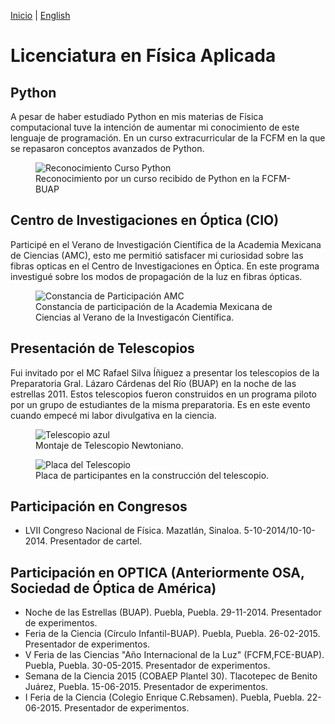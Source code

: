 [Inicio](indexesp.md) | [English](bachelor.md)
# Licenciatura en Física Aplicada
<!--
<figure>
  <img
  src="https://imgur.com/PAEuSo0.jpg"
  alt="Título de Licenciatura">
  <figcaption>Título de Licenciatura
  </figcaption>
</figure>
-->
## Python

A pesar de haber estudiado Python en mis materias de Física computacional tuve la intención de aumentar mi conocimiento de este lenguaje de programación. En un curso extracurricular de la FCFM en la que se repasaron conceptos avanzados de Python.

<figure>
  <img
  src="https://imgur.com/ZVf3MCZ.jpg"
  alt="Reconocimiento Curso Python">
  <figcaption>Reconocimiento por un curso recibido de Python en la FCFM-BUAP
  </figcaption>
</figure>

## Centro de Investigaciones en Óptica (CIO)

 Participé en el Verano de Investigación Científica de la Academia Mexicana de Ciencias (AMC), esto me permitió satisfacer mi curiosidad sobre las fibras opticas en el Centro de Investigaciones en Óptica. En este programa investigué sobre los modos de propagación de la luz en fibras ópticas.

<figure>
  <img
  src="https://imgur.com/Jk8r82A.jpg"
  alt="Constancia de Participación AMC">
  <figcaption>Constancia de participación de la Academia Mexicana de Ciencias al Verano de la Investigacón Científica.
  </figcaption>
</figure>

## Presentación de Telescopios

Fui invitado por el MC Rafael Silva Íñiguez a presentar los telescopios de la Preparatoria Gral. Lázaro Cárdenas del Río (BUAP) en la noche de las estrellas 2011. Estos telescopios fueron construidos en un programa piloto por un grupo de estudiantes de la misma preparatoria. Es en este evento cuando empecé mi labor divulgativa en la ciencia.

<figure>
  <img
  src="https://imgur.com/QHr1vyO.jpg"
  alt="Telescopio azul">
  <figcaption>Montaje de Telescopio Newtoniano.
  </figcaption>
</figure>

<figure>
  <img
  src="https://imgur.com/w8DuLCz.jpg"
  alt="Placa del Telescopio">
  <figcaption>Placa de participantes en la construcción del telescopio.
  </figcaption>
</figure>

## Participación en Congresos

- LVII Congreso Nacional de Física. Mazatlán, Sinaloa. 5-10-2014/10-10-2014. Presentador de cartel.

## Participación en OPTICA (Anteriormente OSA, Sociedad de Óptica de América)

- Noche de las Estrellas (BUAP). Puebla, Puebla. 29-11-2014. Presentador de experimentos.
- Feria de la Ciencia (Círculo Infantil-BUAP). Puebla, Puebla. 26-02-2015. Presentador de experimentos.
- V Feria de las Ciencias "Año Internacional de la Luz" (FCFM,FCE-BUAP). Puebla, Puebla. 30-05-2015. Presentador de experimentos.
- Semana de la Ciencia 2015 (COBAEP Plantel 30). Tlacotepec de Benito Juárez, Puebla. 15-06-2015. Presentador de experimentos.
- I Feria de la Ciencia (Colegio Enrique C.Rebsamen). Puebla, Puebla. 22-06-2015. Presentador de experimentos.